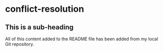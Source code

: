 # conflict-resolution

## This is a sub-heading

All of this content added to the README file has been added from my local Git repository.
